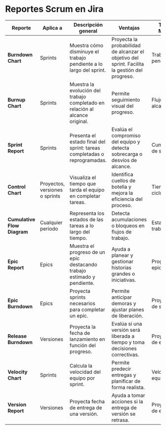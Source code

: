 # Reportes Scrum en Jira

| Reporte                   | Aplica a                      | Descripción general                                                                 | Ventajas                                                                                         | Tipo de Métrica               | Imagen de Ejemplo |
|---------------------------|-------------------------------|--------------------------------------------------------------------------------------|--------------------------------------------------------------------------------------------------|-------------------------------|-------------------|
| **Burndown Chart**        | Sprints                       | Muestra cómo disminuye el trabajo pendiente a lo largo del sprint.                   | Proyecta la probabilidad de alcanzar el objetivo del sprint. Facilita la gestión del progreso.   | Trabajo pendiente             | ![Burndown Chart](https://www.google.com/url?sa=i&url=https%3A%2F%2Fconfluence.atlassian.com%2Fdisplay%2FJIRASOFTWARESERVER%2FBurndown%2BChart&psig=AOvVaw32HICQ5GiWTVBPVB6I6WkC&ust=1744239771555000&source=images&cd=vfe&opi=89978449&ved=0CBQQjRxqFwoTCPiyu9HFyYwDFQAAAAAdAAAAABAE) |
| **Burnup Chart**          | Sprints                       | Muestra la evolución del trabajo completado en relación al alcance original.         | Permite seguimiento visual del progreso.                                                         | Flujo y alcance               | ![Burnup Chart](https://wac-cdn.atlassian.com/dam/jcr:c3390737-c905-4c9a-a5d0-83b37b07c25b/03%20Burnup%20Chart.svg) |
| **Sprint Report**         | Sprints                       | Presenta el estado final del sprint: tareas completadas o reprogramadas.             | Evalúa el compromiso del equipo y detecta sobrecarga o desvíos de alcance.                      | Cumplimiento de sprint        | ![Sprint Report](https://wac-cdn.atlassian.com/dam/jcr:8bbeb6bb-7ebf-42c4-8267-1e8b36805b4d/Backlog%20screen.svg) |
| **Control Chart**         | Proyectos, versiones o sprints| Visualiza el tiempo que tarda el equipo en completar tareas.                         | Identifica cuellos de botella y mejora la eficiencia del proceso.                               | Tiempo de ciclo               | ![Control Chart](https://wac-cdn.atlassian.com/dam/jcr:c3390737-c905-4c9a-a5d0-83b37b07c25b/06%20Control%20Chart.svg) |
| **Cumulative Flow Diagram**| Cualquier periodo             | Representa los estados de las tareas a lo largo del tiempo.                          | Detecta acumulaciones o bloqueos en flujos de trabajo.                                           | Estado del trabajo            | ![Cumulative Flow Diagram](https://wac-cdn.atlassian.com/dam/jcr:c3390737-c905-4c9a-a5d0-83b37b07c25b/07%20Cumulative%20Flow%20Diagram.svg) |
| **Epic Report**           | Epics                         | Muestra el progreso de un epic destacando trabajo estimado y pendiente.              | Ayuda a planear y gestionar historias grandes o iniciativas.                                     | Progreso de epic              | ![Epic Report](https://wac-cdn.atlassian.com/dam/jcr:02f3cc15-992a-4c42-ae7c-5272e8c761a3/04%20Sprint%20Report.svg) |
| **Epic Burndown**         | Epics                         | Proyecta sprints necesarios para completar un epic.                                  | Permite anticipar demoras y ajustar planes de liberación.                                        | Proyección de sprints         | ![Epic Burndown](https://wac-cdn.atlassian.com/dam/jcr:3f14686c-9fc3-4ee7-8ad4-27cba0c89f6e/05%20Release%20Burndown%20Report.svg) |
| **Release Burndown**      | Versiones                     | Proyecta la fecha de lanzamiento en función del progreso.                            | Evalúa si una versión será liberada a tiempo y toma decisiones correctivas.                      | Proyección de entrega         | ![Release Burndown](https://wac-cdn.atlassian.com/dam/jcr:3f14686c-9fc3-4ee7-8ad4-27cba0c89f6e/05%20Release%20Burndown%20Report.svg) |
| **Velocity Chart**        | Sprints                       | Calcula la velocidad del equipo por sprint.                                          | Permite predecir entregas y planificar de forma realista.                                        | Velocidad del equipo          | ![Velocity Chart](https://wac-cdn.atlassian.com/dam/jcr:c3390737-c905-4c9a-a5d0-83b37b07c25b/08%20Velocity%20Chart.svg) |
| **Version Report**        | Versiones                     | Proyecta fecha de entrega de una versión.                                            | Ayuda a tomar acciones si la entrega de versión se retrasa.                                      | Proyección de entrega         | ![Version Report](https://wac-cdn.atlassian.com/dam/jcr:c3390737-c905-4c9a-a5d0-83b37b07c25b/09%20Version%20Report.svg) |
